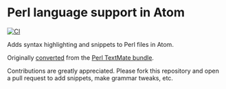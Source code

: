 # Perl language support in Atom
[![CI](https://github.com/atom/language-perl/actions/workflows/ci.yml/badge.svg)](https://github.com/atom/language-perl/actions/workflows/ci.yml)

Adds syntax highlighting and snippets to Perl files in Atom.

Originally [converted](http://flight-manual.atom.io/hacking-atom/sections/converting-from-textmate) from the [Perl TextMate bundle](https://github.com/textmate/perl.tmbundle).

Contributions are greatly appreciated. Please fork this repository and open a pull request to add snippets, make grammar tweaks, etc.

